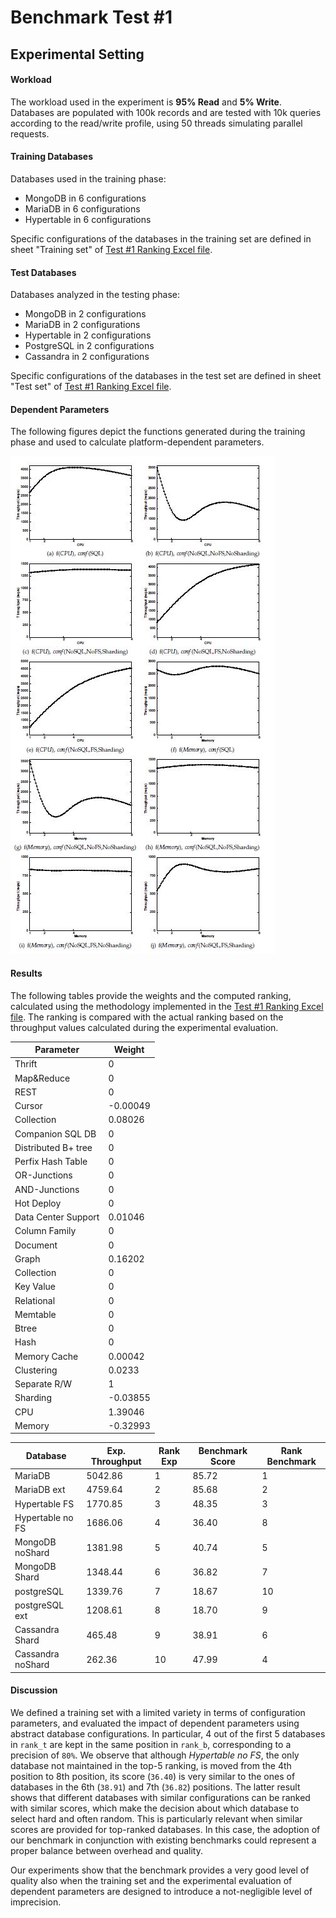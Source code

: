 # Benchmark Test #1

## Experimental Setting

#### Workload
The workload used in the experiment is **95% Read** and **5% Write**. Databases are populated with 100k records and are tested with 10k queries according to the read/write profile, using 50 threads simulating parallel requests.

#### Training Databases
Databases used in the training phase:
* MongoDB in 6 configurations
* MariaDB in 6 configurations
* Hypertable in 6 configurations

Specific configurations of the databases in the training set are defined in sheet "Training set" of [Test #1 Ranking Excel file](https://github.com/SESARLab/Platform-Independent-Score-Based-Benchmark/raw/master/Test1/ranking_Test1.xls).

#### Test Databases
Databases analyzed in the testing phase:
* MongoDB in 2 configurations
* MariaDB in 2 configurations
* Hypertable in 2 configurations
* PostgreSQL in 2 configurations
* Cassandra in 2 configurations

Specific configurations of the databases in the test set are defined in sheet "Test set" of [Test #1 Ranking Excel file](https://github.com/SESARLab/Platform-Independent-Score-Based-Benchmark/raw/master/Test1/ranking_Test1.xls).

#### Dependent Parameters
The following figures depict the functions generated during the training phase and used to calculate  platform-dependent parameters.

![Platform-dependent Parameters](https://github.com/SESARLab/Platform-Independent-Score-Based-Benchmark/raw/master/Test1/parameters.jpg) 

#### Results
The following tables provide the weights and the computed ranking, calculated using the methodology implemented in the [Test #1 Ranking Excel file](https://github.com/SESARLab/Platform-Independent-Score-Based-Benchmark/raw/master/Test1/ranking_Test1.xls). The ranking is compared with the actual ranking based on the throughput values calculated during the experimental evaluation.

Parameter|Weight
--------|-------
Thrift|0
Map&Reduce|0
REST|0
Cursor|-0.00049
Collection|0.08026
Companion SQL DB|0
Distributed B+ tree|0
Perfix Hash Table|0
OR-Junctions|0
AND-Junctions|0
Hot Deploy|0
Data Center Support|0.01046
Column Family|0
Document|0
Graph|0.16202
Collection|0
Key Value|0
Relational|0
Memtable|0
Btree|0
Hash|0
Memory Cache|0.00042
Clustering|0.0233
Separate R/W|1
Sharding|-0.03855
CPU|1.39046
Memory|-0.32993

Database|Exp. Throughput|Rank Exp|Benchmark Score|Rank Benchmark
--------|----------|------------|-----|------
MariaDB |5042.86   |1           |85.72 |1
MariaDB ext |4759.64   |2           |85.68 |2
Hypertable FS | 1770.85  |3           |48.35 |3
Hypertable no FS |1686.06   |4           |36.40 |8
MongoDB noShard | 1381.98  |5           |40.74 |5
MongoDB Shard |1348.44   |6           |36.82 |7
postgreSQL |1339.76   |7           |18.67 |10
postgreSQL ext |1208.61   |8           |18.70 |9
Cassandra Shard |465.48   |9            |38.91 |6
Cassandra noShard |262.36   |10           |47.99 |4

#### Discussion
We defined a training set with a limited variety in terms of configuration parameters, and evaluated the impact of dependent parameters using abstract database configurations. In particular, 4 out of the first 5 databases in `rank_t` are kept in the same position in `rank_b`, corresponding to a precision of `80%`. We observe that although *Hypertable no FS*, the only database not maintained in the top-5 ranking, is moved from the 4th position to 8th position, its score (`36.40`) is very similar to the ones of databases in the 6th (`38.91`) and 7th (`36.82`) positions. The latter result shows that different databases with similar configurations can be ranked with similar scores, which make the decision about which database to select hard and often random. This is particularly relevant when similar scores are provided for top-ranked databases. In this case, the adoption of our benchmark in conjunction with existing benchmarks could represent a proper balance between overhead and quality.

Our experiments show that the benchmark provides a very good level of quality also when the training set and the experimental evaluation of dependent parameters are designed to introduce a not-negligible level of imprecision.

